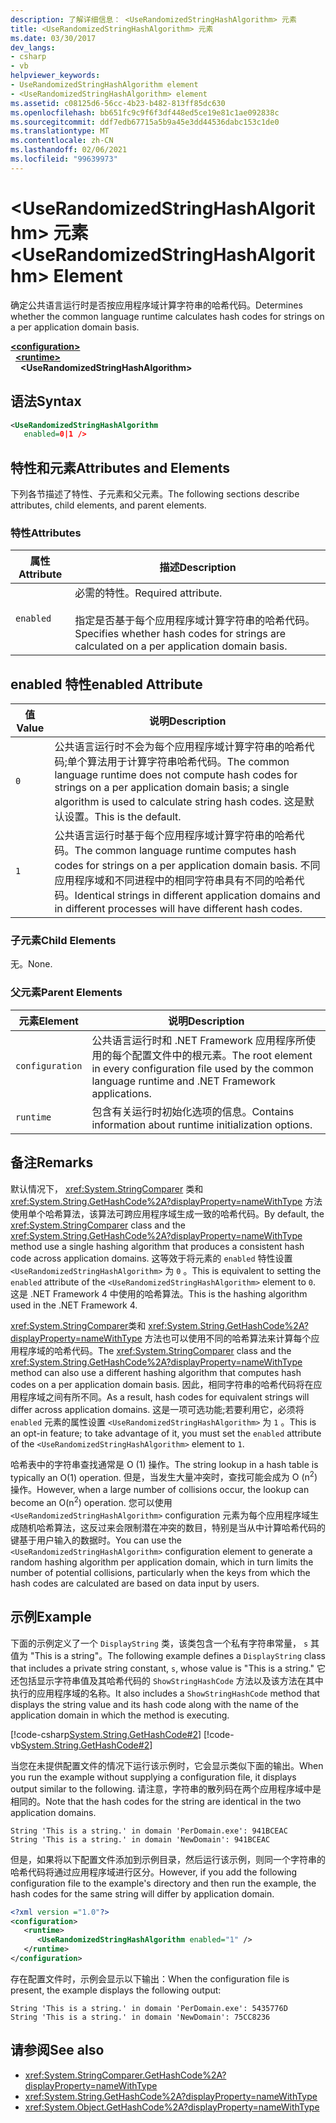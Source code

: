 ```yaml
---
description: 了解详细信息： <UseRandomizedStringHashAlgorithm> 元素
title: <UseRandomizedStringHashAlgorithm> 元素
ms.date: 03/30/2017
dev_langs:
- csharp
- vb
helpviewer_keywords:
- UseRandomizedStringHashAlgorithm element
- <UseRandomizedStringHashAlgorithm> element
ms.assetid: c08125d6-56cc-4b23-b482-813ff85dc630
ms.openlocfilehash: bb651fc9c9f6f3df448ed5ce19e81c1ae092838c
ms.sourcegitcommit: ddf7edb67715a5b9a45e3dd44536dabc153c1de0
ms.translationtype: MT
ms.contentlocale: zh-CN
ms.lasthandoff: 02/06/2021
ms.locfileid: "99639973"
---
```

# <a name="userandomizedstringhashalgorithm-element"></a><span data-ttu-id="77cd6-103">\<UseRandomizedStringHashAlgorithm> 元素</span><span class="sxs-lookup"><span data-stu-id="77cd6-103">\<UseRandomizedStringHashAlgorithm> Element</span></span>

<span data-ttu-id="77cd6-104">确定公共语言运行时是否按应用程序域计算字符串的哈希代码。</span><span class="sxs-lookup"><span data-stu-id="77cd6-104">Determines whether the common language runtime calculates hash codes for strings on a per application domain basis.</span></span>  
  
[**\<configuration>**](../configuration-element.md)\
&nbsp;&nbsp;[**\<runtime>**](runtime-element.md)\
&nbsp;&nbsp;&nbsp;&nbsp;**\<UseRandomizedStringHashAlgorithm>**  
  
## <a name="syntax"></a><span data-ttu-id="77cd6-105">语法</span><span class="sxs-lookup"><span data-stu-id="77cd6-105">Syntax</span></span>  
  
```xml  
<UseRandomizedStringHashAlgorithm
   enabled=0|1 />  
```  
  
## <a name="attributes-and-elements"></a><span data-ttu-id="77cd6-106">特性和元素</span><span class="sxs-lookup"><span data-stu-id="77cd6-106">Attributes and Elements</span></span>  

 <span data-ttu-id="77cd6-107">下列各节描述了特性、子元素和父元素。</span><span class="sxs-lookup"><span data-stu-id="77cd6-107">The following sections describe attributes, child elements, and parent elements.</span></span>  
  
### <a name="attributes"></a><span data-ttu-id="77cd6-108">特性</span><span class="sxs-lookup"><span data-stu-id="77cd6-108">Attributes</span></span>  
  
|<span data-ttu-id="77cd6-109">属性</span><span class="sxs-lookup"><span data-stu-id="77cd6-109">Attribute</span></span>|<span data-ttu-id="77cd6-110">描述</span><span class="sxs-lookup"><span data-stu-id="77cd6-110">Description</span></span>|  
|---------------|-----------------|  
|`enabled`|<span data-ttu-id="77cd6-111">必需的特性。</span><span class="sxs-lookup"><span data-stu-id="77cd6-111">Required attribute.</span></span><br /><br /> <span data-ttu-id="77cd6-112">指定是否基于每个应用程序域计算字符串的哈希代码。</span><span class="sxs-lookup"><span data-stu-id="77cd6-112">Specifies whether hash codes for strings are calculated on a per application domain basis.</span></span>|  
  
## <a name="enabled-attribute"></a><span data-ttu-id="77cd6-113">enabled 特性</span><span class="sxs-lookup"><span data-stu-id="77cd6-113">enabled Attribute</span></span>  
  
|<span data-ttu-id="77cd6-114">值</span><span class="sxs-lookup"><span data-stu-id="77cd6-114">Value</span></span>|<span data-ttu-id="77cd6-115">说明</span><span class="sxs-lookup"><span data-stu-id="77cd6-115">Description</span></span>|  
|-----------|-----------------|  
|`0`|<span data-ttu-id="77cd6-116">公共语言运行时不会为每个应用程序域计算字符串的哈希代码;单个算法用于计算字符串哈希代码。</span><span class="sxs-lookup"><span data-stu-id="77cd6-116">The common language runtime does not compute hash codes for strings on a per application domain basis; a single algorithm is used to calculate string hash codes.</span></span> <span data-ttu-id="77cd6-117">这是默认设置。</span><span class="sxs-lookup"><span data-stu-id="77cd6-117">This is the default.</span></span>|  
|`1`|<span data-ttu-id="77cd6-118">公共语言运行时基于每个应用程序域计算字符串的哈希代码。</span><span class="sxs-lookup"><span data-stu-id="77cd6-118">The common language runtime computes hash codes for strings on a per application domain basis.</span></span> <span data-ttu-id="77cd6-119">不同应用程序域和不同进程中的相同字符串具有不同的哈希代码。</span><span class="sxs-lookup"><span data-stu-id="77cd6-119">Identical strings in different application domains and in different processes will have different hash codes.</span></span>|  
  
### <a name="child-elements"></a><span data-ttu-id="77cd6-120">子元素</span><span class="sxs-lookup"><span data-stu-id="77cd6-120">Child Elements</span></span>  

 <span data-ttu-id="77cd6-121">无。</span><span class="sxs-lookup"><span data-stu-id="77cd6-121">None.</span></span>  
  
### <a name="parent-elements"></a><span data-ttu-id="77cd6-122">父元素</span><span class="sxs-lookup"><span data-stu-id="77cd6-122">Parent Elements</span></span>  
  
|<span data-ttu-id="77cd6-123">元素</span><span class="sxs-lookup"><span data-stu-id="77cd6-123">Element</span></span>|<span data-ttu-id="77cd6-124">说明</span><span class="sxs-lookup"><span data-stu-id="77cd6-124">Description</span></span>|  
|-------------|-----------------|  
|`configuration`|<span data-ttu-id="77cd6-125">公共语言运行时和 .NET Framework 应用程序所使用的每个配置文件中的根元素。</span><span class="sxs-lookup"><span data-stu-id="77cd6-125">The root element in every configuration file used by the common language runtime and .NET Framework applications.</span></span>|  
|`runtime`|<span data-ttu-id="77cd6-126">包含有关运行时初始化选项的信息。</span><span class="sxs-lookup"><span data-stu-id="77cd6-126">Contains information about runtime initialization options.</span></span>|  
  
## <a name="remarks"></a><span data-ttu-id="77cd6-127">备注</span><span class="sxs-lookup"><span data-stu-id="77cd6-127">Remarks</span></span>  

 <span data-ttu-id="77cd6-128">默认情况下， <xref:System.StringComparer> 类和 <xref:System.String.GetHashCode%2A?displayProperty=nameWithType> 方法使用单个哈希算法，该算法可跨应用程序域生成一致的哈希代码。</span><span class="sxs-lookup"><span data-stu-id="77cd6-128">By default, the <xref:System.StringComparer> class and the <xref:System.String.GetHashCode%2A?displayProperty=nameWithType> method use a single hashing algorithm that produces a consistent hash code across application domains.</span></span> <span data-ttu-id="77cd6-129">这等效于将元素的 `enabled` 特性设置 `<UseRandomizedStringHashAlgorithm>` 为 `0` 。</span><span class="sxs-lookup"><span data-stu-id="77cd6-129">This is equivalent to setting the `enabled` attribute of the `<UseRandomizedStringHashAlgorithm>` element to `0`.</span></span> <span data-ttu-id="77cd6-130">这是 .NET Framework 4 中使用的哈希算法。</span><span class="sxs-lookup"><span data-stu-id="77cd6-130">This is the hashing algorithm used in the .NET Framework 4.</span></span>  
  
 <span data-ttu-id="77cd6-131"><xref:System.StringComparer>类和 <xref:System.String.GetHashCode%2A?displayProperty=nameWithType> 方法也可以使用不同的哈希算法来计算每个应用程序域的哈希代码。</span><span class="sxs-lookup"><span data-stu-id="77cd6-131">The <xref:System.StringComparer> class and the <xref:System.String.GetHashCode%2A?displayProperty=nameWithType> method can also use a different hashing algorithm that computes hash codes on a per application domain basis.</span></span> <span data-ttu-id="77cd6-132">因此，相同字符串的哈希代码将在应用程序域之间有所不同。</span><span class="sxs-lookup"><span data-stu-id="77cd6-132">As a result, hash codes for equivalent strings will differ across application domains.</span></span> <span data-ttu-id="77cd6-133">这是一项可选功能;若要利用它，必须将 `enabled` 元素的属性设置 `<UseRandomizedStringHashAlgorithm>` 为 `1` 。</span><span class="sxs-lookup"><span data-stu-id="77cd6-133">This is an opt-in feature; to take advantage of it, you must set the `enabled` attribute of the `<UseRandomizedStringHashAlgorithm>` element to `1`.</span></span>  
  
 <span data-ttu-id="77cd6-134">哈希表中的字符串查找通常是 O (1) 操作。</span><span class="sxs-lookup"><span data-stu-id="77cd6-134">The string lookup in a hash table is typically an O(1) operation.</span></span> <span data-ttu-id="77cd6-135">但是，当发生大量冲突时，查找可能会成为 O (n<sup>2</sup>) 操作。</span><span class="sxs-lookup"><span data-stu-id="77cd6-135">However, when a large number of collisions occur, the lookup can become an O(n<sup>2</sup>) operation.</span></span> <span data-ttu-id="77cd6-136">您可以使用 `<UseRandomizedStringHashAlgorithm>` configuration 元素为每个应用程序域生成随机哈希算法，这反过来会限制潜在冲突的数目，特别是当从中计算哈希代码的键基于用户输入的数据时。</span><span class="sxs-lookup"><span data-stu-id="77cd6-136">You can use the `<UseRandomizedStringHashAlgorithm>` configuration element to generate a random hashing algorithm per application domain, which in turn limits the number of potential collisions, particularly when the keys from which the hash codes are calculated are based on data input by users.</span></span>  
  
## <a name="example"></a><span data-ttu-id="77cd6-137">示例</span><span class="sxs-lookup"><span data-stu-id="77cd6-137">Example</span></span>  

 <span data-ttu-id="77cd6-138">下面的示例定义了一个 `DisplayString` 类，该类包含一个私有字符串常量， `s` 其值为 "This is a string"。</span><span class="sxs-lookup"><span data-stu-id="77cd6-138">The following example defines a `DisplayString` class that includes a private string constant, `s`, whose value is "This is a string."</span></span> <span data-ttu-id="77cd6-139">它还包括显示字符串值及其哈希代码的 `ShowStringHashCode` 方法以及该方法在其中执行的应用程序域的名称。</span><span class="sxs-lookup"><span data-stu-id="77cd6-139">It also includes a `ShowStringHashCode` method that displays the string value and its hash code along with the name of the application domain in which the method is executing.</span></span>  
  
 [!code-csharp[System.String.GetHashCode#2](../../../../../samples/snippets/csharp/VS_Snippets_CLR_System/system.String.GetHashCode/CS/perdomain.cs#2)]
 [!code-vb[System.String.GetHashCode#2](../../../../../samples/snippets/visualbasic/VS_Snippets_CLR_System/system.String.GetHashCode/VB/perdomain.vb#2)]  
  
 <span data-ttu-id="77cd6-140">当您在未提供配置文件的情况下运行该示例时，它会显示类似下面的输出。</span><span class="sxs-lookup"><span data-stu-id="77cd6-140">When you run the example without supplying a configuration file, it displays output similar to the following.</span></span> <span data-ttu-id="77cd6-141">请注意，字符串的散列码在两个应用程序域中是相同的。</span><span class="sxs-lookup"><span data-stu-id="77cd6-141">Note that the hash codes for the string are identical in the two application domains.</span></span>  
  
```console
String 'This is a string.' in domain 'PerDomain.exe': 941BCEAC  
String 'This is a string.' in domain 'NewDomain': 941BCEAC  
```  
  
 <span data-ttu-id="77cd6-142">但是，如果将以下配置文件添加到示例目录，然后运行该示例，则同一个字符串的哈希代码将通过应用程序域进行区分。</span><span class="sxs-lookup"><span data-stu-id="77cd6-142">However, if you add the following configuration file to the example's directory and then run the example, the hash codes for the same string will differ by application domain.</span></span>  
  
```xml  
<?xml version ="1.0"?>  
<configuration>  
   <runtime>  
      <UseRandomizedStringHashAlgorithm enabled="1" />  
   </runtime>  
</configuration>  
```  
  
 <span data-ttu-id="77cd6-143">存在配置文件时，示例会显示以下输出：</span><span class="sxs-lookup"><span data-stu-id="77cd6-143">When the configuration file is present, the example displays the following output:</span></span>  
  
```console
String 'This is a string.' in domain 'PerDomain.exe': 5435776D  
String 'This is a string.' in domain 'NewDomain': 75CC8236  
```  
  
## <a name="see-also"></a><span data-ttu-id="77cd6-144">请参阅</span><span class="sxs-lookup"><span data-stu-id="77cd6-144">See also</span></span>

- <xref:System.StringComparer.GetHashCode%2A?displayProperty=nameWithType>
- <xref:System.String.GetHashCode%2A?displayProperty=nameWithType>
- <xref:System.Object.GetHashCode%2A?displayProperty=nameWithType>
